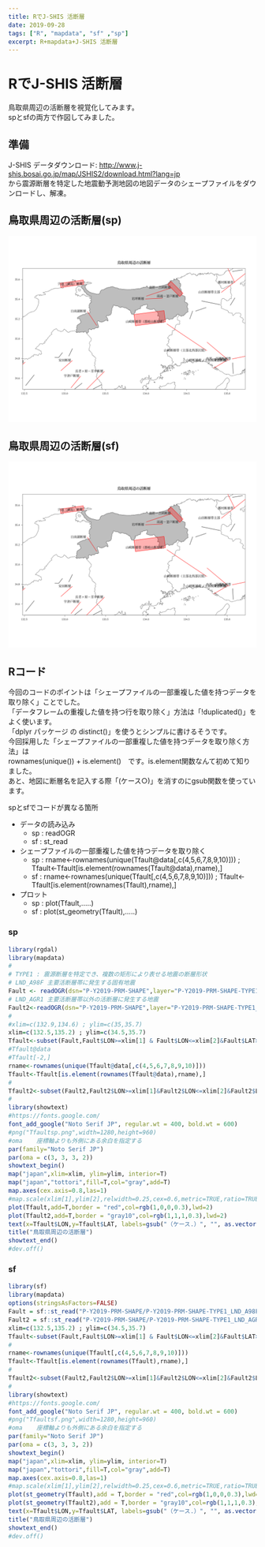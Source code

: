 ```yaml
---
title: RでJ-SHIS 活断層
date: 2019-09-28
tags: ["R", "mapdata", "sf" ,"sp"]
excerpt: R+mapdata+J-SHIS 活断層
---
```


# RでJ-SHIS 活断層

鳥取県周辺の活断層を視覚化してみます。  
spとsfの両方で作図してみました。

## 準備

J-SHIS データダウンロード: http://www.j-shis.bosai.go.jp/map/JSHIS2/download.html?lang=jp  
から震源断層を特定した地震動予測地図の地図データのシェープファイルをダウンロードし、解凍。

## 鳥取県周辺の活断層(sp)
![Tfaultsp](images/Tfaultsp.png)

## 鳥取県周辺の活断層(sf)
![Tfaultsf](images/Tfaultsf.png)

## Rコード

今回のコードのポイントは「シェープファイルの一部重複した値を持つデータを取り除く」ことでした。  
「データフレームの重複した値を持つ行を取り除く」方法は「!duplicated()」をよく使います。  
「dplyr パッケージ の distinct()」を使うとシンプルに書けるそうです。  
今回採用した「シェープファイルの一部重複した値を持つデータを取り除く方法」は  
rownames(unique()) + is.element()　です。is.element関数なんて初めて知りました。  
あと、地図に断層名を記入する際「(ケース○)」を消すのにgsub関数を使っています。  

spとsfでコードが異なる箇所  
- データの読み込み
	- sp : readOGR
	- sf : st_read
- シェープファイルの一部重複した値を持つデータを取り除く
	- sp : rname<-rownames(unique(Tfault@data[,c(4,5,6,7,8,9,10)])) ; Tfault<-Tfault[is.element(rownames(Tfault@data),rname),]
	- sf : rname<-rownames(unique(Tfault[,c(4,5,6,7,8,9,10)])) ; Tfault<-Tfault[is.element(rownames(Tfault),rname),]
- プロット
	- sp : plot(Tfault,.....)
	- sf : plot(st_geometry(Tfault),.....)  

### sp

```R
library(rgdal)
library(mapdata)
#
# TYPE1 : 震源断層を特定でき、複数の矩形により表せる地震の断層形状
# LND_A98F 主要活断層帯に発生する固有地震
Fault <- readOGR(dsn="P-Y2019-PRM-SHAPE",layer="P-Y2019-PRM-SHAPE-TYPE1_LND_A98F",encoding = "cp932")
# LND_AGR1 主要活断層帯以外の活断層に発生する地震
Fault2<-readOGR(dsn="P-Y2019-PRM-SHAPE",layer="P-Y2019-PRM-SHAPE-TYPE1_LND_AGR1",encoding = "cp932")
#
#xlim=c(132.9,134.6) ; ylim=c(35,35.7)
xlim=c(132.5,135.2) ; ylim=c(34.5,35.7)
Tfault<-subset(Fault,Fault$LON>=xlim[1] & Fault$LON<=xlim[2]&Fault$LAT>=ylim[1]&Fault$LAT<=ylim[2])
#Tfault@data
#Tfault[-2,]
rname<-rownames(unique(Tfault@data[,c(4,5,6,7,8,9,10)]))
Tfault<-Tfault[is.element(rownames(Tfault@data),rname),]
#
Tfault2<-subset(Fault2,Fault2$LON>=xlim[1]&Fault2$LON<=xlim[2]&Fault2$LAT>=ylim[1]&Fault2$LAT<=ylim[2])
#
library(showtext)
#https://fonts.google.com/
font_add_google("Noto Serif JP", regular.wt = 400, bold.wt = 600)
#png("Tfaultsp.png",width=1280,height=960)
#oma	座標軸よりも外側にある余白を指定する
par(family="Noto Serif JP")
par(oma = c(3, 3, 3, 2))
showtext_begin()
map("japan",xlim=xlim, ylim=ylim, interior=T)
map("japan","tottori",fill=T,col="gray",add=T)
map.axes(cex.axis=0.8,las=1)
#map.scale(xlim[1],ylim[2],relwidth=0.25,cex=0.6,metric=TRUE,ratio=TRUE)
plot(Tfault,add=T,border = "red",col=rgb(1,0,0,0.3),lwd=2)
plot(Tfault2,add=T,border = "gray10",col=rgb(1,1,1,0.3),lwd=2)
text(x=Tfault$LON,y=Tfault$LAT, labels=gsub("（ケース.）", "", as.vector(Tfault$LTENAME)),pos=2)
title("鳥取県周辺の活断層")
showtext_end()
#dev.off()
```

### sf

```R
library(sf)
library(mapdata)
options(stringsAsFactors=FALSE)
Fault = sf::st_read("P-Y2019-PRM-SHAPE/P-Y2019-PRM-SHAPE-TYPE1_LND_A98F.shp", options="ENCODING=cp932")
Fault2 = sf::st_read("P-Y2019-PRM-SHAPE/P-Y2019-PRM-SHAPE-TYPE1_LND_AGR1.shp", options="ENCODING=cp932")
xlim=c(132.5,135.2) ; ylim=c(34.5,35.7)
Tfault<-subset(Fault,Fault$LON>=xlim[1] & Fault$LON<=xlim[2]&Fault$LAT>=ylim[1]&Fault$LAT<=ylim[2])
#
rname<-rownames(unique(Tfault[,c(4,5,6,7,8,9,10)]))
Tfault<-Tfault[is.element(rownames(Tfault),rname),]
#
Tfault2<-subset(Fault2,Fault2$LON>=xlim[1]&Fault2$LON<=xlim[2]&Fault2$LAT>=ylim[1]&Fault2$LAT<=ylim[2])
#
library(showtext)
#https://fonts.google.com/
font_add_google("Noto Serif JP", regular.wt = 400, bold.wt = 600)
#png("Tfaultsf.png",width=1280,height=960)
#oma	座標軸よりも外側にある余白を指定する
par(family="Noto Serif JP")
par(oma = c(3, 3, 3, 2))
showtext_begin()
map("japan",xlim=xlim, ylim=ylim, interior=T)
map("japan","tottori",fill=T,col="gray",add=T)
map.axes(cex.axis=0.8,las=1)
#map.scale(xlim[1],ylim[2],relwidth=0.25,cex=0.6,metric=TRUE,ratio=TRUE)
plot(st_geometry(Tfault),add = T,border = "red",col=rgb(1,0,0,0.3),lwd=2)
plot(st_geometry(Tfault2),add = T,border = "gray10",col=rgb(1,1,1,0.3),lwd=2)
text(x=Tfault$LON,y=Tfault$LAT, labels=gsub("（ケース.）", "", as.vector(Tfault$LTENAME)),pos=2)
title("鳥取県周辺の活断層")
showtext_end()
#dev.off()
```
